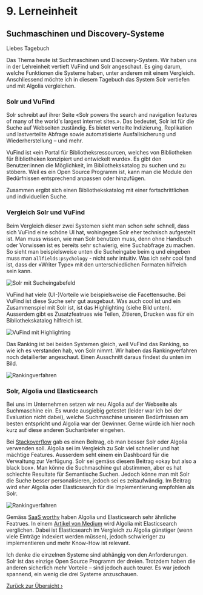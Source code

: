 # 9. Lerneinheit

## Suchmaschinen und Discovery-Systeme

Liebes Tagebuch

Das Thema heute ist Suchmaschinen und Discovery-System. Wir haben uns in der Lehreinheit vertieft VuFind und Solr angeschaut. Es ging darum, welche Funktionen die Systeme haben, unter anderem mit einem Vergleich. Anschliessend möchte ich in diesem Tagebuch das System Solr vertiefen und mit Algolia vergleichen. 

### Solr und VuFind
Solr schreibt auf ihrer Seite «Solr powers the search and navigation features of many of the world's largest internet sites.». Das bedeutet, Solr ist für die Suche auf Webseiten zuständig. Es bietet verteilte Indizierung, Replikation und lastverteilte Abfrage sowie automatisierte Ausfallsicherung und Wiederherstellung – und mehr. 

VuFind ist «ein Portal für Bibliotheksressourcen, welches von Bibliotheken für Bibliotheken konzipiert und entwickelt wurde». Es gibt den Benutzer:innen die Möglichkeit, im Bibliothekskatalog zu suchen und zu stöbern. Weil es ein Open Source Programm ist, kann man die Module den Bedürfnissen entsprechend anpassen oder hinzufügen.

Zusammen ergibt sich einen Bibliothekskatalog mit einer fortschrittlichen und individuellen Suche. 

### Vergleich Solr und VuFind
Beim Vergleich dieser zwei Systemen sieht man schon sehr schnell, dass sich VuFind eine schöne UI hat, wohingegen Solr eher technisch aufgestellt ist. Man muss wissen, wie man Solr benutzen muss, denn ohne Handbuch oder Vorwissen ist es bereits sehr schwierig, eine Suchabfrage zu machen. So sieht man beispielsweise unten die Sucheingabe beim q und eingeben muss man ```allfields:psychology``` - nicht sehr intuitiv. Was ich sehr cool fand ist, dass der «Writer Type» mit den unterschiedlichen Formaten hilfreich sein kann.

![Solr mit Sucheingabefeld](../img/solr-query.png)

VuFind hat viele (UI-)Vorteile wie beispielsweise die Facettensuche. Bei VuFind ist diese Suche sehr gut ausgebaut. Was auch cool ist und ein Zusammenspiel mit Solr ist, ist das Highlighting (siehe Bild unten). Ausserdem gibt es Zusatzfeatrues wie Teilen, Zitieren, Drucken was für ein Bibliothekskatalog hilfreich ist.

![VuFind mit Highlighting](../img/vufind-highlighting.png)

Das Ranking ist bei beiden Systemen gleich, weil VuFind das Ranking, so wie ich es verstanden hab, von Solr nimmt. Wir haben das Rankingverfahren noch detailierter angeschaut. Einen Ausschnitt daraus findest du unten im Bild.

![Rankingverfahren](../img/ranking.png)

### Solr, Algolia und Elasticsearch
Bei uns im Unternehmen setzen wir neu Algolia auf der Webseite als Suchmaschine ein. Es wurde ausgiebig getestet (leider war ich bei der Evaluation nicht dabei), welche Suchmaschine unseren Bedürfnissen am besten entspricht und Algolia war der Gewinner. Gerne würde ich hier noch kurz auf diese anderen Suchanbieter eingehen. 

Bei [Stackoverflow](https://stackoverflow.com/questions/26484394/algolia-vs-solr-search) gab es einen Beitrag, ob man besser Solr oder Algolia verwenden soll. Algolia sei im Vergleich zu Solr viel schneller und hat mächtige Features. Ausserdem seht einem ein Dashboard für die Verwaltung zur Verfügung. Solr sei gemäss diesem Beitrag «okay but also a black box». Man könne die Suchmaschine gut abstimmen, aber es hat schlechte Resultate für Semantische Suchen. Jedoch könne man mit Solr die Suche besser personalisieren, jedoch sei es zeitaufwändig. Im Beitrag wird eher Algolia oder Elasticsearch für die Implementierung empfohlen als Solr. 

![Rankingverfahren](../img/vergleiche-suchmaschinen.png)

Gemäss [SaaS worthy](https://www.saasworthy.com/compare/algolia-site-search-vs-apache-solr-vs-elasticsearch?pIds=3328,3386,3415) haben Algolia und Elasticsearch sehr ähnliche Featrues. In einem [Artikel von Medium](https://medium.com/@matayoshi.mariano/elasticsearch-vs-algolia-96364f5567a3) wird Algolia mit Elasticsearch verglichen. Dabei ist Elasticsearch im Vergleich zu Algolia günstiger (wenn viele Einträge indexiert werden müssen), jedoch schwieriger zu implementieren und mehr Know-How ist relevant. 

Ich denke die einzelnen Systeme sind abhängig von den Anforderungen. Solr ist das einzige Open Source Programm der dreien. Trotzdem haben die anderen sicherlich mehr Vorteile – sind jedoch auch teurer. Es war jedoch spannend, ein wenig die drei Systeme anzuschauen. 


[Zurück zur Übersicht ›](../README.md)
